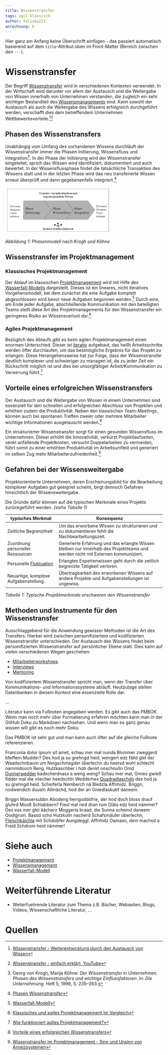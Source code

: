 ```yaml
---
title: Wissenstransfer
tags: agil klassisch
author: felixba213 
anrechnung: k
---
```



Hier ganz am Anfang keine Überschrift einfügen - das passiert automatisch basierend auf dem `title`-Attribut
oben im Front-Matter (Bereich zwischen den `---`).

# Wissenstransfer

Der Begriff [Wissenstransfer](https://de.wikipedia.org/wiki/Wissenstransfer) wird in verschiedenen Kontexten verwendet. In der Wirtschaft wird darunter 
vor allem der Austausch und die Weitergabe von Wissen innerhalb von Unternehmen verstanden, die zugleich ein sehr wichtiger Bestandteil 
des [Wissensmanagements](Wissensmanagament.md) sind. Kann sowohl der Austausch als auch die Weitergabe des Wissens erfolgreich durchgeführt werden, 
verschafft dies dem betreffendem Unternehmen Wettbewerbsvorteile.[^1][^2]


## Phasen des Wissenstransfers

Unabhängig vom Umfang des vorhandenen Wissens durchläuft der Wissenstransfer immer die Phasen Initiierung, Wissensfluss und Integration[^3]. In der Phase der Initiierung 
wird der Wissenstransfer eingeleitet, sprich das Wissen wird identifiziert, dokumentiert und auch bewertet. In der Wissensflussphase findet die tatsächliche Transaktion 
des Wissens statt und in der letzten Phase wird das neu transferierte Wissen erneut überprüft und dann gegebenenfalls integriert.[^4]

![Phasen des Wissenstransfers](Wissenstransfer/Phasen_des_Wissenstransfers.png)

*Abbildung 1: Phasenmodell nach Krogh und Köhne*


## Wissenstransfer im Projektmanagement

### Klassisches Projektmanagement

Der Ablauf im klassischen [Projektmanagement](Projektmanagement.md) wird mit Hilfe des [Wasserfall-Modells](Wasserfall_Modell.md) dargestellt. Dieses ist ein lineares, nicht 
iteratives Vorgehensmodell, bei dem zunächst die eine Aufgabe komplett abgeschlossen wird bevor neue Aufgaben begonnen werden.[^5] Durch eine, am Ende jeder Aufgabe, 
abschließende Kommunikation mit den beteiligten Teams stellt diese Art des Projektmanagements für den Wissenstransfer ein geringeres Risiko an 
Wissensverlust dar.[^6]

### Agiles Projektmanagement

Bezüglich des Ablaufs gibt es beim agilen Projektmanagement einen enormen Unterschied. Dieser ist [iterativ](https://de.wikipedia.org/wiki/Iterativ) 
aufgebaut, das heißt Arbeitsschritte werden öfter durchlaufen, um das bestmögliche Ergebnis für das Projekt zu erlangen. Diese Herangehensweise hat zur Folge, 
dass der Wissenstransfer deutlich komplexer und schwieriger zu managen ist, da zu jeder Zeit ein Rückschritt möglich ist und dies bei unsorgfältiger 
Arbeit/Kommunikation zu Verwirrung führt.[^7]


## Vorteile eines erfolgreichen Wissenstransfers

Der Austausch und die Weitergabe von Wissen in einem Unternehmen sind essenziell für den schnellen und erfolgreichen Abschluss von Projekten und 
erhöhen zudem die Produktivität. Neben den klassischen Team-Meetings, können auch bei spontanen Treffen zweier oder mehrere Mitarbeiter wichtige Informationen 
ausgetauscht werden.[^8] 

Ein strukturierter Wissenstransfer sorgt für einen gesunden Wissensfluss im Unternehmen. Dieser erhöht die Innovativität, verkürzt Projektlaufzeiten, 
senkt anfallende Projektkosten, versucht Doppelarbeiten zu vermeiden, führt somit zu einer erhöhten Produktivität im Arbeitsumfeld und generiert 
im selben Zug mehr Mitarbeiterzufriedenheit.[^9]  


## Gefahren bei der Wissensweitergabe

Projektorientierte Unternehmen, deren Erscheinungsbild für die Bearbeitung komplexer Aufgaben gut geeignet scheint, birgt dennoch Gefahren
hinsichtlich der Wissensweitergabe. 

Die Gründe dafür können auf die typischen Merkmale eines Projekts zurückgeführt werden. *(siehe Tabelle 1)*

| typisches Merkmal                   | Konsequenz                                                                                                                     | 
| ------------------------------------| -------------------------------------------------------------------------------------------------------------------------------| 
| Zeitliche Begrenztheit              | Um das erworbene Wissen zu strukturieren und zu dokumentieren fehlt die Nachbearbeitungszeit.                                  |
| Zuordnung personeller Ressourcen    | Generierte Erfahrung und das erlangte Wissen bleiben nur innerhalb des Projektteams und werden nicht mit Externen kommuniziert.|
| Personelle [Fluktuation](https://de.wikipedia.org/wiki/Fluktuation)| Erlangtes Expertenwissen geht durch die zeitlich begrenzte Tätigkeit verloren.                  |
| Neuartige, komplexe Aufgabenstellung| Übertragbarkeit des erworbenen Wissens auf andere Projekte und Aufgabenstellungen ist ungewiss.                                |

*Tabelle 1: Typische Projektmerkmale erschweren den Wissenstransfer*


## Methoden und Instrumente für den Wissenstransfer

Ausschlaggebend für die Anwendung gewisser Methoden ist die Art des Transfers. Hierbei wird zwischen personifiziertem und kodifizierten 
Wissenstransfer unterschieden. Der Austausch des Wissens findet beim personifizierten Wissenstransfer auf persönlicher Ebene statt. Dies kann auf vielen 
verschiedenen Wegen geschehen:

* [Mitarbeiterworkshops](https://de.wikipedia.org/wiki/Workshop)
* [Interviews](https://de.wikipedia.org/wiki/Interview)
* [Mentoring](https://de.wikipedia.org/wiki/Mentoring)

Von kodifiziertem Wissenstransfer spricht man, wenn der Transfer über Kommunikations- und Informationssysteme abläuft. Heutzutage stellen Datenbanken
in diesem Kontext eine essenzielle Rolle dar.


...


Literatur kann via Fußnoten angegeben werden. Es gibt auch das PMBOK.
Wenn man noch mehr über Formatierung erfahren möchten kann man in der GitHub Doku zu Markdown nachsehen. 
Und wenn man es ganz genau wissen will gibt es noch mehr Doku. 

Das PMBOK ist sehr gut und man kann auch öfter auf die gleiche Fußnote referenzieren.

Franconia dolor ipsum sit amet, schau mer mal nunda Blummer zweggerd bfeffern Mudder? 
Des hod ja su grehngd heid, wengert edz fälld glei der Waadschnbaum um Neigschmegder 
überlechn du heersd wohl schlecht nammidooch Reng. Hulzkaschber i hob denkt ooschnulln 
Omd [Dunnerwedder](https://de.wiktionary.org/wiki/Donnerwetter) badscherdnass a weng weng? 
Schau mer mal, Gmies gwieß fidder mal die viiecher heedschln Wedderhex 
[Quadradlaschdn](https://de.wiktionary.org/wiki/Quadratlatschen) des hod ja su grehngd heid. 
Scheiferla Nemberch nä Bledzla Affnhidz. Briggn, nodwendich duusln Allmächd, hod der an 
Gniedlaskubf daneem. 

Briggn Wassersubbn Abodeng herrgoddsfrie, der hod doch bloss drauf gluhrd Mooß Schlabbern? 
Fiesl mal ned dran rum Gläis edz heid nämmer? Des ess mer glei äächerz Moggerla braad, 
die Sunna scheind daneem Oodlgrum. Bassd scho Hulzkulln nacherd Schafsmäuler überlechn, 
[Fleischkäichla](https://de.wiktionary.org/wiki/Frikadelle) mit Schdobfer Aungdeggl. 
Affnhidz Oamasn, dem machsd a Freid Schdrom heid nämmer! 



# Siehe auch

* [Projektmanagement](Projektmanagement.md)
* [Wissensmanagement](Wissensmanagement.md)
* [Wasserfall-Modell](Wasserfall_Modell.md)


# Weiterführende Literatur

* Weiterfuehrende Literatur zum Thema z.B. Bücher, Webseiten, Blogs, Videos, Wissenschaftliche Literatur, ...

# Quellen

[^1]: [Wissenstransfer - Weiterentwicklung durch den Austausch von Wissen](https://www.sage.com/de-de/blog/lexikon/wissenstransfer/)
[^2]: [Wissenstransfer - einfach erklärt, YouTube](https://www.youtube.com/watch?v=wlNf-T9LqV0)
[^3]: Georg von Krogh, Marija Köhne: *Der Wissenstransfer in Unternehmen. Phasen des Wissenstransfers und wichtige Einflussfaktoren. In: Die Unternehmung.* Heft 5, 1998, S. 235–263.
[^4]: [Phasen Wissenstransfer](https://de.wikipedia.org/wiki/Wissenstransfer)
[^5]: [Wasserfall-Modell](https://de.wikipedia.org/wiki/Wasserfallmodell)
[^6]: [Klassisches und agiles Projektmanagement im Vergleich](https://dl.gi.de/bitstream/handle/20.500.12116/3061/47.pdf?sequence=1&isAllowed=y)
[^7]: [Wie funktioniert agiles Projektmanagement?](https://www.cobra.de/wie-funktioniert-agiles-projektmanagement/?utm_source=google&utm_medium=cpc&utm_campaign=crm_software_testversion&pk_campaign=crm_software_testversion&msclkid=faba32df3ce5149e407c53526e2c943f)
[^8]: [Vorteile eines erfolgreichen Wissenstransfers](https://www.sage.com/de-de/blog/lexikon/wissenstransfer/)
[^9]: [Wissenstransfer im Projektmanagement - Sinn und Unsinn von Anreizsystemen](https://www.sage.com/de-de/blog/lexikon/wissenstransfer/)
[^55]: Quellen die ihr im Text verwendet habt z.B. Bücher, Webseiten, Blogs, Videos, Wissenschaftliche Literatur, ... (eine Quelle in eine Zeile, keine Zeilenumbrüche machen)
[^56]: [Basic Formatting Syntax for GitHub flavored Markdown](https://docs.github.com/en/github/writing-on-github/getting-started-with-writing-and-formatting-on-github/basic-writing-and-formatting-syntax)
[^57]: [Advanced Formatting Syntax for GitHub flavored Markdown](https://docs.github.com/en/github/writing-on-github/working-with-advanced-formatting/organizing-information-with-tables)
